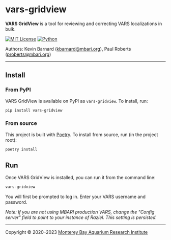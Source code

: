 # vars-gridview

**VARS GridView** is a tool for reviewing and correcting VARS localizations in bulk.

[![MIT License](https://img.shields.io/badge/license-MIT-blue.svg)](https://opensource.org/licenses/MIT)
[![Python](https://img.shields.io/badge/language-Python-blue.svg)](https://www.python.org/downloads/)

Authors: Kevin Barnard ([kbarnard@mbari.org](mailto:kbarnard@mbari.org)), Paul Roberts ([proberts@mbari.org](mailto:proberts@mbari.org))

---

## Install

### From PyPI

VARS GridView is available on PyPI as `vars-gridview`. To install, run:

```bash
pip install vars-gridview
```

### From source

This project is built with [Poetry](https://python-poetry.org/). To install from source, run (in the project root):

```bash
poetry install
```

## Run

Once VARS GridView is installed, you can run it from the command line:

```bash
vars-gridview
```

You will first be prompted to log in. Enter your VARS username and password. 

*Note: If you are not using MBARI production VARS, change the "Config server" field to point to your instance of Raziel. This setting is persisted.*

---

Copyright &copy; 2020&ndash;2023 [Monterey Bay Aquarium Research Institute](https://www.mbari.org)